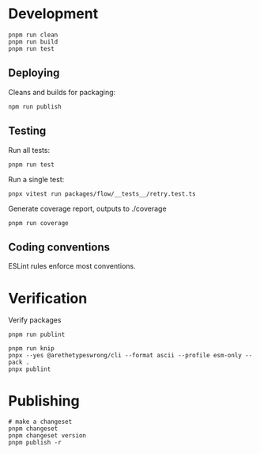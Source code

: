 # Development

```
pnpm run clean
pnpm run build
pnpm run test
```


## Deploying

Cleans and builds for packaging:

```
npm run publish
```

## Testing

Run all tests:

```
pnpm run test
```

Run a single test:

```
pnpx vitest run packages/flow/__tests__/retry.test.ts
```

Generate coverage report, outputs to ./coverage
```
pnpm run coverage
```

## Coding conventions

ESLint rules enforce most conventions.

# Verification

Verify packages
```
pnpm run publint
```

```
pnpm run knip
pnpx --yes @arethetypeswrong/cli --format ascii --profile esm-only --pack .
pnpx publint
```

# Publishing

```
# make a changeset
pnpm changeset
pnpm changeset version
pnpm publish -r
```
